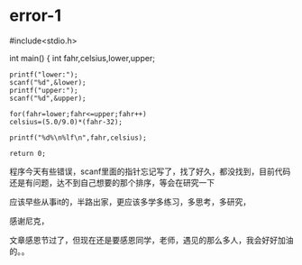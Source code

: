 # error-1

#include<stdio.h>

int main()
{
	int fahr,celsius,lower,upper;
	
	printf("lower:");
	scanf("%d",&lower);
	printf("upper:");
	scanf("%d",&upper);
	
	for(fahr=lower;fahr<=upper;fahr++)
	celsius=(5.0/9.0)*(fahr-32);
	
	printf("%d%\n%lf\n",fahr,celsius);
	
	return 0;
	
  
  
  程序今天有些错误，scanf里面的指针忘记写了，找了好久，都没找到，目前代码还是有问题，达不到自己想要的那个排序，等会在研究一下
  
  应该早些从事it的，半路出家，更应该多学多练习，多思考，多研究，
  
  感谢尼克，
  
  文章感恩节过了，但现在还是要感恩同学，老师，遇见的那么多人，我会好好加油的。。
